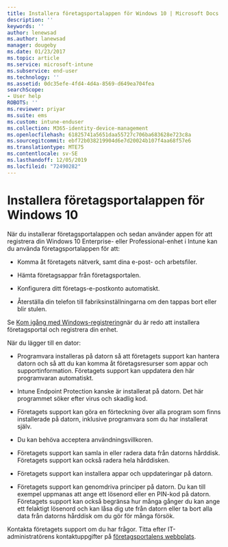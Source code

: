```yaml
---
title: Installera företagsportalappen för Windows 10 | Microsoft Docs
description: ''
keywords: ''
author: lenewsad
ms.author: lanewsad
manager: dougeby
ms.date: 01/23/2017
ms.topic: article
ms.service: microsoft-intune
ms.subservice: end-user
ms.technology: ''
ms.assetid: 0dc35efe-4fd4-4d4a-8569-d649ea704fea
searchScope:
- User help
ROBOTS: ''
ms.reviewer: priyar
ms.suite: ems
ms.custom: intune-enduser
ms.collection: M365-identity-device-management
ms.openlocfilehash: 61825741a5651daa55727c706ba683628e723c8a
ms.sourcegitcommit: ebf72b038219904d6e7d20024b107f4aa68f57e6
ms.translationtype: MTE75
ms.contentlocale: sv-SE
ms.lasthandoff: 12/05/2019
ms.locfileid: "72490282"
---
```

# <a name="installing-the-company-portal-app-for-windows-10"></a>Installera företagsportalappen för Windows 10  

När du installerar företagsportalappen och sedan använder appen för att registrera din Windows 10 Enterprise- eller Professional-enhet i Intune kan du använda företagsportalappen för att:

- Komma åt företagets nätverk, samt dina e-post- och arbetsfiler.

- Hämta företagsappar från företagsportalen.

- Konfigurera ditt företags-e-postkonto automatiskt.

- Återställa din telefon till fabriksinställningarna om den tappas bort eller blir stulen.

Se [Kom igång med Windows-registrering](windows-enrollment-company-portal.md)när du är redo att installera företagsportal och registrera din enhet.  

När du lägger till en dator:

- Programvara installeras på datorn så att företagets support kan hantera datorn och så att du kan komma åt företagsresurser som appar och supportinformation. Företagets support kan uppdatera den här programvaran automatiskt.

- Intune Endpoint Protection kanske är installerat på datorn. Det här programmet söker efter virus och skadlig kod.

- Företagets support kan göra en förteckning över alla program som finns installerade på datorn, inklusive programvara som du har installerat själv.

- Du kan behöva acceptera användningsvillkoren.

- Företagets support kan samla in eller radera data från datorns hårddisk. Företagets support kan också radera hela hårddisken.

- Företagets support kan installera appar och uppdateringar på datorn.

- Företagets support kan genomdriva principer på datorn. Du kan till exempel uppmanas att ange ett lösenord eller en PIN-kod på datorn. Företagets support kan också begränsa hur många gånger du kan ange ett felaktigt lösenord och kan låsa dig ute från datorn eller ta bort alla data från datorns hårddisk om du gör för många försök.

Kontakta företagets support om du har frågor. Titta efter IT-administratörens kontaktuppgifter på [företagsportalens webbplats](https://go.microsoft.com/fwlink/?linkid=2010980).
